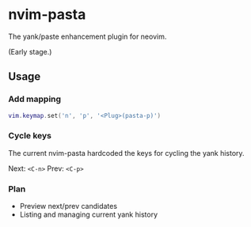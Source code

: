 # nvim-pasta

The yank/paste enhancement plugin for neovim.

(Early stage.)


## Usage

### Add mapping

```lua
vim.keymap.set('n', 'p', '<Plug>(pasta-p)')
```


### Cycle keys

The current nvim-pasta hardcoded the keys for cycling the yank history.

Next: `<C-n>`
Prev: `<C-p>`


### Plan

- Preview next/prev candidates
- Listing and managing current yank history

